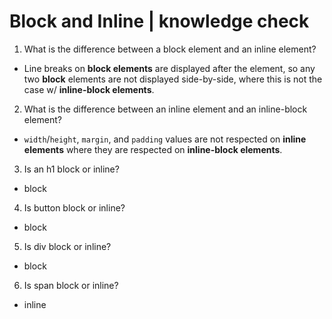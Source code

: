 # Block and Inline  |  knowledge check
1. What is the difference between a block element and an inline element?
- Line breaks on **block elements** are displayed after the element, so any two **block** elements are not displayed side-by-side, where this is not the case w/ **inline-block elements**.
2. What is the difference between an inline element and an inline-block element?
- `width`/`height`, `margin`, and `padding` values are not respected on **inline elements** where they are respected on **inline-block elements**.
3. Is an h1 block or inline?
- block
4. Is button block or inline?
- block
5. Is div block or inline?
- block
6. Is span block or inline?
- inline
